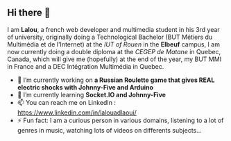 ## Hi there 👋


I am **Lalou**, a french web developer and multimedia student in his 3rd year of university, originally doing a Technological Bachelor (BUT Métiers du Multimédia et de l'Internet) at the *IUT of Rouen* in the **Elbeuf** campus, I am now currently doing a double diploma at the *CEGEP de Matane* in Quebec, Canada, which will give me (hopefully) at the end of the year, my BUT MMI in France and a DEC Intégration Multimédia in Quebec.

- 🔭 I’m currently working on **a Russian Roulette game that gives REAL electric shocks with Johnny-Five and Arduino**
- 🌱 I’m currently learning **Socket.IO and Johnny-Five**
- 📫 You can reach me on LinkedIn : https://www.linkedin.com/in/lalouadlaoui/
- ⚡ Fun fact: I am a curious person in various domains, listening to a lot of genres in music, watching lots of videos on differents subjects...

